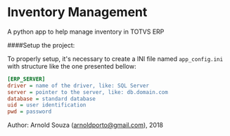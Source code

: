 # Inventory Management

A python app to help manage inventory in TOTVS ERP

####Setup the project:

To properly setup, it's necessary to create a INI 
file named `app_config.ini` with structure like 
the one presented bellow:

````ini
[ERP_SERVER]
driver = name of the driver, like: SQL Server
server = pointer to the server, like: db.domain.com
database = standard database
uid = user identification
pwd = password
````

Author: Arnold Souza (arnoldporto@gmail.com), 2018